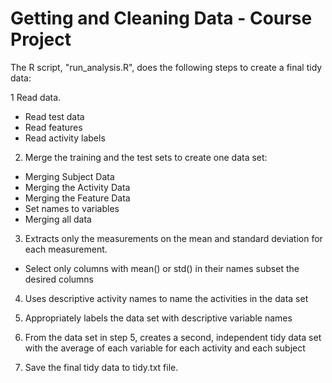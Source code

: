 # Getting and Cleaning Data - Course Project

The R script, "run_analysis.R", does the following steps to create a final tidy data:

1 Read data.
 - Read test data
 - Read features
 - Read activity labels

2. Merge the training and the test sets to create one data set:
 - Merging Subject Data
 - Merging the Activity Data
 - Merging the Feature Data
 - Set names to variables
 - Merging all data

3. Extracts only the measurements on the mean and standard deviation for each measurement.
 - Select only columns with mean() or std() in their names
       subset the desired columns

4. Uses descriptive activity names to name the activities in the data set

5. Appropriately labels the data set with descriptive variable names

6. From the data set in step 5, creates a second, independent tidy data set with the average of each variable for each activity and each subject

7. Save the final tidy data to tidy.txt file.
